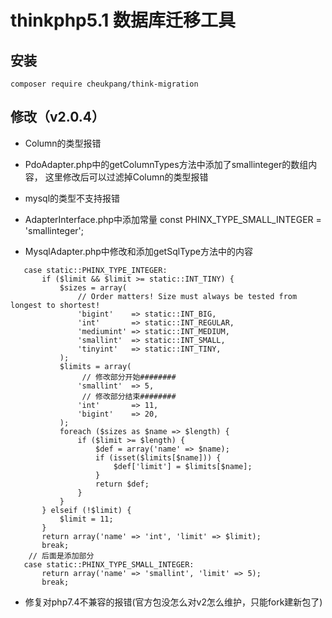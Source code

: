 # thinkphp5.1 数据库迁移工具

## 安装
~~~
composer require cheukpang/think-migration
~~~

## 修改（v2.0.4）
* Column的类型报错

* PdoAdapter.php中的getColumnTypes方法中添加了smallinteger的数组内容，
这里修改后可以过滤掉Column的类型报错
* mysql的类型不支持报错
* AdapterInterface.php中添加常量 const PHINX_TYPE_SMALL_INTEGER  = 'smallinteger';
* MysqlAdapter.php中修改和添加getSqlType方法中的内容
```
   case static::PHINX_TYPE_INTEGER:
       if ($limit && $limit >= static::INT_TINY) {
           $sizes = array(
               // Order matters! Size must always be tested from longest to shortest!
               'bigint'    => static::INT_BIG,
               'int'       => static::INT_REGULAR,
               'mediumint' => static::INT_MEDIUM,
               'smallint'  => static::INT_SMALL,
               'tinyint'   => static::INT_TINY,
           );
           $limits = array(
                // 修改部分开始########
               'smallint'  => 5,
                // 修改部分结束########
               'int'       => 11,
               'bigint'    => 20,
           );
           foreach ($sizes as $name => $length) {
               if ($limit >= $length) {
                   $def = array('name' => $name);
                   if (isset($limits[$name])) {
                       $def['limit'] = $limits[$name];
                   }
                   return $def;
               }
           }
       } elseif (!$limit) {
           $limit = 11;
       }
       return array('name' => 'int', 'limit' => $limit);
       break;
    // 后面是添加部分
   case static::PHINX_TYPE_SMALL_INTEGER:
       return array('name' => 'smallint', 'limit' => 5);
       break;

```
* 修复对php7.4不兼容的报错(官方包没怎么对v2怎么维护，只能fork建新包了)